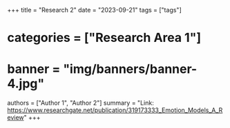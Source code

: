 +++
title = "Research 2"
date = "2023-09-21"
tags = ["tags"]
# categories = ["Research Area 1"]
# banner = "img/banners/banner-4.jpg"
authors = ["Author 1", "Author 2"]
summary = "Link: https://www.researchgate.net/publication/319173333_Emotion_Models_A_Review"
+++